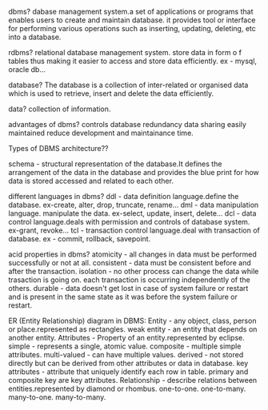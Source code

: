 dbms?
dabase management system.a set of applications or programs that enables users to create and maintain database. it provides tool or interface for performing various operations such as inserting, updating, deleting, etc into a database.

rdbms?
relational database management system. store data in form o f tables thus making it easier to access and store data efficiently.
ex - mysql, oracle db...

database?
The database is a collection of inter-related or organised data which is used to retrieve, insert and delete the data efficiently.

data?
collection of information.

advantages of dbms?
controls database redundancy
data sharing
easily maintained
reduce development and maintainance time.

Types of DBMS architecture??

schema - structural representation of the database.It defines the arrangement of the data in the database and provides the blue print for how data is stored accessed and related to each other.

different languages in dbms?
ddl - data definition language.define the database.
ex-create, alter, drop, truncate, rename...
dml - data manipulation language. manipulate the data.
ex-select, update, insert, delete...
dcl - data control language.deals with permission and controls of database system.
ex-grant, revoke...
tcl - transaction control language.deal with transaction of database.
ex - commit, rollback, savepoint.

acid properties in dbms?
atomicity - all changes in data must be performed successfully or not at all.
consistent - data must be consistent before and after the transaction.
isolation - no other process can change the data while trasaction is going on. each transaction is occurring independently of the others.
durable - data doesn't get lost in case of system failure or restart and is present in the same state as it was before the system failure or restart.

ER (Entity Relationship) diagram in DBMS:
Entity - any object, class, person or place.represented as rectangles.
weak entity - an entity that depends on another entity.
Attributes - Property of an entity.represented by eclipse.
simple - represents a single, atomic value.
composite - multiple simple attributes.
multi-valued - can have multiple values.
derived - not stored directly but can be derived from other attributes or data in database.
key attributes - attribute that uniquely identify each row in table. primary and composite key are key attributes.
Relationship - describe relations between entities.represented by diamond or rhombus.
one-to-one.
one-to-many.
many-to-one.
many-to-many.




